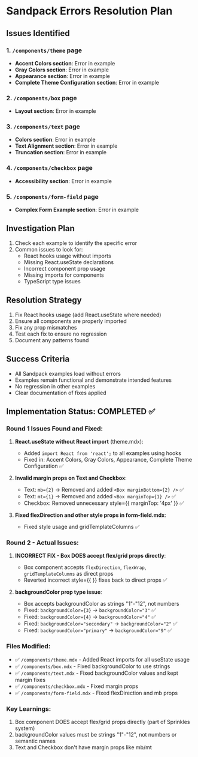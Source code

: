 # Sandpack Errors Resolution Plan

## Issues Identified

### 1. `/components/theme` page
- **Accent Colors section**: Error in example
- **Gray Colors section**: Error in example  
- **Appearance section**: Error in example
- **Complete Theme Configuration section**: Error in example

### 2. `/components/box` page
- **Layout section**: Error in example

### 3. `/components/text` page
- **Colors section**: Error in example
- **Text Alignment section**: Error in example
- **Truncation section**: Error in example

### 4. `/components/checkbox` page
- **Accessibility section**: Error in example

### 5. `/components/form-field` page
- **Complex Form Example section**: Error in example

## Investigation Plan

1. Check each example to identify the specific error
2. Common issues to look for:
   - React hooks usage without imports
   - Missing React.useState declarations
   - Incorrect component prop usage
   - Missing imports for components
   - TypeScript type issues

## Resolution Strategy

1. Fix React hooks usage (add React.useState where needed)
2. Ensure all components are properly imported
3. Fix any prop mismatches
4. Test each fix to ensure no regression
5. Document any patterns found

## Success Criteria

- All Sandpack examples load without errors
- Examples remain functional and demonstrate intended features
- No regression in other examples
- Clear documentation of fixes applied

## Implementation Status: COMPLETED ✅

### Round 1 Issues Found and Fixed:

1. **React.useState without React import** (theme.mdx):
   - Added `import React from 'react';` to all examples using hooks
   - Fixed in: Accent Colors, Gray Colors, Appearance, Complete Theme Configuration ✅

2. **Invalid margin props on Text and Checkbox**:
   - Text: `mb={2}` → Removed and added `<Box marginBottom={2} />` ✅
   - Text: `mt={1}` → Removed and added `<Box marginTop={1} />` ✅
   - Checkbox: Removed unnecessary style={{ marginTop: '4px' }} ✅

3. **Fixed flexDirection and other style props in form-field.mdx**:
   - Fixed style usage and gridTemplateColumns ✅

### Round 2 - Actual Issues:

1. **INCORRECT FIX - Box DOES accept flex/grid props directly**:
   - Box component accepts `flexDirection`, `flexWrap`, `gridTemplateColumns` as direct props
   - Reverted incorrect style={{ }} fixes back to direct props ✅

2. **backgroundColor prop type issue**:
   - Box accepts backgroundColor as strings "1"-"12", not numbers
   - Fixed: `backgroundColor={3}` → `backgroundColor="3"` ✅
   - Fixed: `backgroundColor={4}` → `backgroundColor="4"` ✅
   - Fixed: `backgroundColor="secondary"` → `backgroundColor="2"` ✅
   - Fixed: `backgroundColor="primary"` → `backgroundColor="9"` ✅

### Files Modified:
- ✅ `/components/theme.mdx` - Added React imports for all useState usage
- ✅ `/components/box.mdx` - Fixed backgroundColor to use strings
- ✅ `/components/text.mdx` - Fixed backgroundColor values and kept margin fixes
- ✅ `/components/checkbox.mdx` - Fixed margin props
- ✅ `/components/form-field.mdx` - Fixed flexDirection and mb props

### Key Learnings:
1. Box component DOES accept flex/grid props directly (part of Sprinkles system)
2. backgroundColor values must be strings "1"-"12", not numbers or semantic names
3. Text and Checkbox don't have margin props like mb/mt